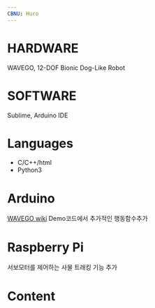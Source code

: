 ```yaml
---
CBNU: Huro
---
```

# HARDWARE
WAVEGO, 12-DOF Bionic Dog-Like Robot

# SOFTWARE
Sublime, Arduino IDE

# Languages
+ C/C++/html
+ Python3

# Arduino
[WAVEGO wiki](https://www.waveshare.com/wiki/WAVEGO)
Demo코드에서 추가적인 행동함수추가

# Raspberry Pi
서보모터를 제어하는 사물 트래킹 기능 추가

# Content
